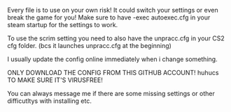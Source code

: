 Every file is to use on your own risk! It could switch your settings or even break the game for you!
Make sure to have -exec autoexec.cfg in your steam startup for the settings to work.

To use the scrim setting you need to also have the unpracc.cfg in your CS2 cfg folder. (bcs it launches unpracc.cfg at the beginning)

I usually update the config online immediately when i change something.

ONLY DOWNLOAD THE CONFIG FROM THIS GITHUB ACCOUNT! huhucs TO MAKE SURE IT'S VIRUSFREE!

You can always message me if there are some missing settings or other difficutltys with installing etc.
